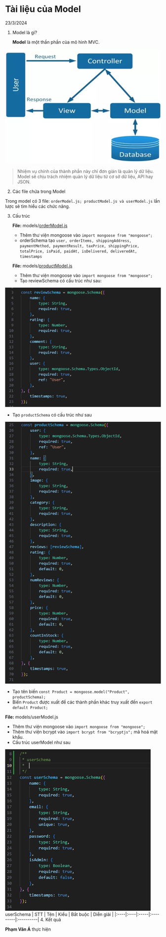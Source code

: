 # Tài liệu của Model

   23/3/2024
1. Model là gì? 

   **Model** là một thần phần của mô hình MVC.

![MVC](../../pictue/mvc.webp)

> Nhiệm vụ chính của thành phần này chỉ đơn giản là quản lý dữ liệu. Model sẽ chịu trách nhiệm quản lý dữ liệu từ cơ sở dữ liệu, API hay JSON.

2. Các file chứa trong Model

Trong model có 3 file:
 `orderModel.js; productModel.js và userModel.js` lần lược sẽ tìm hiểu các chức năng.

3. Cấu trúc

   **File:** models/[orderModel.js](./orderModel.js)

   - Thêm thư viện mongoose vào `import mongoose from "mongoose";`
   - orderSchema tạo `user, orderItems, shippingAddress, paymentMethod, paymentResult, taxPrice, shippingPrice, totalPrice, isPaid, paidAt, isDelivered, deliveredAt, timestamps`

   **File:** models/[productModel.js](./productModel.js)

   - Thêm thư viện mongoose vào `import mongoose from "mongoose";`
   - Tạo reviewSchema có cấu trúc như sau:

![reviewSchema](./picture/reviewSchema.PNG)

   - Tạo `productSchema` có cấu trúc như sau

![productSchema](./picture/productSchema.PNG)

   - Tạo tên biến `const Product = mongoose.model("Product", productSchema);`
   - Biến `Product` được xuất để các thành phần khác truy xuất đến `export default Product;`

   **File:** models/userModel.js
   
   - Thêm thư viện mongoose vào `import mongoose from "mongoose";`
   - Thêm thư viện bcrypt vào `import bcrypt from "bcryptjs";` mã hoá mật khẩu.
   - Cấu trúc userModel như sau

   ![userSchema](./picture/userSchema.PNG)
   userSchema
   | STT | Tên | Kiểu | Bắt buộc | Diễn giải |
   |:----|:----|:-----|:---------|:----------|
4. Kết quả

**Phạm Văn Á** thực hiện